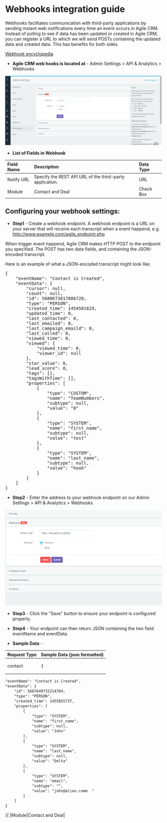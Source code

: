 Webhooks integration guide
===================================

Webhooks facilitates communication with third-party applications by sending instant web notifications every time an event occurs in Agile CRM. Instead of polling to see if data has been updated or created in Agile CRM, you can register a URL to which we will send POSTs containing the updated data and created data. This has benefits for both sides.

[Webhook encyclopedia](https://en.wikipedia.org/wiki/Webhook)

 - **Agile CRM web hooks is located at** - Admin Settings > API & Analytics > Webhooks
 
![alt text](https://raw.githubusercontent.com/agilecrm/webhooks/master/Screenshots/hook2.PNG)

 - **List of Fields in Webhook** 
 
|Field Name|Description|Data Type|
|:-----|:------|:--------------|
|Notify URL|Specify the REST API URL of the third-party application.|URL|
|Module|Contact and Deal|Check Box|



Configuring your webhook settings:
--------

- **Step1** -  Create a webhook endpoint. A webhook endpoint is a URL on your server that will receive each transcript when a event happend, e.g. http://www.example.com/agile_endpoint.php

When trigger event happend, Agile CRM makes HTTP POST to the endpoint you specified. The POST has two data fields, and containing the JSON-encoded transcript.

Here is an example of what a JSON-encoded transcript might look like.

<pre>
{
    "eventName": "Contact is Created",
    "eventData": {
        "cursor": null,
        "count": null,
        "id": 5680673817886720,
        "type": "PERSON",
        "created_time": 1454581629,
        "updated_time": 0,
        "last_contacted": 0,
        "last_emailed": 0,
        "last_campaign_emaild": 0,
        "last_called": 0,
        "viewed_time": 0,
        "viewed": {
            "viewed_time": 0,
            "viewer_id": null
        },
        "star_value": 0,
        "lead_score": 0,
        "tags": [],
        "tagsWithTime": [],
        "properties": [
            {
                "type": "CUSTOM",
                "name": "TeamNumbers",
                "subtype": null,
                "value": "0"
            },
            {
                "type": "SYSTEM",
                "name": "first_name",
                "subtype": null,
                "value": "test"
            },
            {
                "type": "SYSTEM",
                "name": "last_name",
                "subtype": null,
                "value": "hook"
            }
        ]
    }
}
</pre>

- **Step2** -  Enter the address to your webhook endpoint on our Admin Settings > API & Analytics > Webhooks

![alt text](https://raw.githubusercontent.com/agilecrm/webhooks/master/Screenshots/hook3.PNG)

- **Step3** -  Click the "Save" button to ensure your endpoint is configured properly.

- **Step4** -  Your endpoint can then return JSON containing the two field eventName and eventData.

- **Sample Data** - 

|Request Type|Sample Data (json formatted)|
|:-----|:------|
|contact|<pre>{
    "eventName": "Contact is Created",
    "eventData": {
        "id": 5667649732214784,
        "type": "PERSON",
        "created_time": 1455855737,
        "properties": [
            {
                "type": "SYSTEM",
                "name": "first_name",
                "subtype": null,
                "value": "John"
            },
            {
                "type": "SYSTEM",
                "name": "last_name",
                "subtype": null,
                "value": "Delta"
            },
            {
                "type": "SYSTEM",
                "name": "email",
                "subtype": "",
                "value": "john@alien.comm  "
            }
        ]
    }
}</pre>|
|Module|Contact and Deal|
